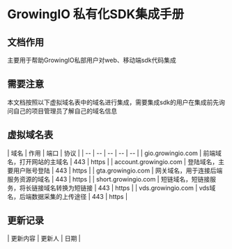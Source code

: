 # GrowingIO 私有化SDK集成手册

## 文档作用
主要用于帮助GrowingIO私部用户对web、移动端sdk代码集成

## 需要注意
本文档按照以下虚拟域名表中的域名进行集成，需要集成sdk的用户在集成前先询问自己的项目管理员了解自己的域名信息

## 虚拟域名表
| 域名 | 作用 | 端口 | 协议 |
| -- | -- | -- | -- | -- |
| gio.growingio.com | 前端域名，打开网站的主域名 | 443 | https |
| account.growingio.com | 登陆域名，主要用户账号登陆 | 443 | https |
| gta.growingio.com | 网关域名，用于连接后端服务资源的域名 | 443 | https |
| short.growingio.com | 短链域名，短链接服务，将长链接域名转换为短链接 | 443 | https |
| vds.growingio.com | vds域名，后端数据采集的上传途径 | 443 | https |

## 更新记录
| 更新内容 | 更新人 | 日期 |
